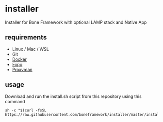 # installer
Installer for Bone Framework with optional LAMP stack and Native App
## requirements
- Linux / Mac / WSL
- Git
- [Docker](https://www.docker.com/)
- [Expo](https://expo.dev/)
- [Proxyman](https://proxyman.io/)
## usage
Download and run the install.sh script from this repository using this command
```
sh -c "$(curl -fsSL https://raw.githubusercontent.com/boneframework/installer/master/install.sh)"
```


